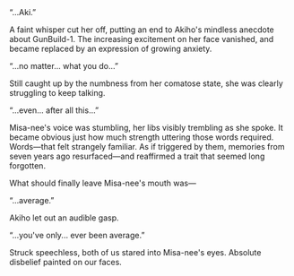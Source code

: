 <div class="text-quoted">“...Aki.”</div>

A faint whisper cut her off, putting an end to Akiho's mindless anecdote about GunBuild-1. The increasing excitement on her face vanished, and became replaced by an expression of growing anxiety.

<div class="text-quoted">“...no matter... what you do...”</div>

Still caught up by the numbness from her comatose state, she was clearly struggling to keep talking.

<div class="text-quoted">“...even... after all this...”</div>

Misa-nee's voice was stumbling, her libs visibly trembling as she spoke. It became obvious just how much strength uttering those words required. Words—that felt strangely familiar. As if triggered by them, memories from seven years ago resurfaced—and reaffirmed a trait that seemed long forgotten. 

What should finally leave Misa-nee's mouth was—

<div class="text-quoted">“...average.”</div>

Akiho let out an audible gasp.

<div class="text-quoted">“...you've only... ever been average.”</div>

Struck speechless, both of us stared into Misa-nee's eyes. Absolute disbelief painted on our faces.